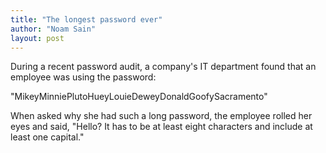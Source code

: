 ```yaml
---
title: "The longest password ever"
author: "Noam Sain"
layout: post
---
```


During a recent password audit, a company's IT department found that an employee was using the password:

"MikeyMinniePlutoHueyLouieDeweyDonaldGoofySacramento"

When asked why she had such a long password, the employee rolled her eyes and said, "Hello? It has to be at least eight characters and include at least one capital."